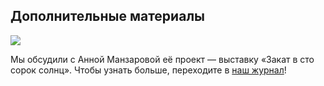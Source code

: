 ## Дополнительные материалы

![](/img/ICL_3/blob.jpeg#rounded)

Мы обсудили с Анной Манзаровой её проект — выставку «Закат в сто сорок солнц». Чтобы узнать больше, переходите в [наш журнал](https://softculture.cc/blog/entries/articles/manzarowa)!